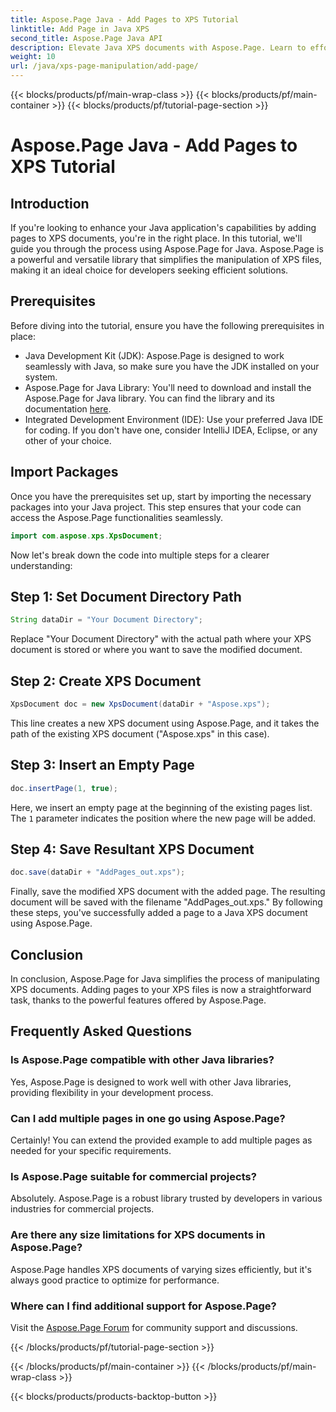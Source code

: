 ```yaml
---
title: Aspose.Page Java - Add Pages to XPS Tutorial
linktitle: Add Page in Java XPS
second_title: Aspose.Page Java API
description: Elevate Java XPS documents with Aspose.Page. Learn to effortlessly add pages for enhanced application functionality. Dive into the tutorial now!
weight: 10
url: /java/xps-page-manipulation/add-page/
---
```


{{< blocks/products/pf/main-wrap-class >}}
{{< blocks/products/pf/main-container >}}
{{< blocks/products/pf/tutorial-page-section >}}

# Aspose.Page Java - Add Pages to XPS Tutorial

## Introduction
If you're looking to enhance your Java application's capabilities by adding pages to XPS documents, you're in the right place. In this tutorial, we'll guide you through the process using Aspose.Page for Java. Aspose.Page is a powerful and versatile library that simplifies the manipulation of XPS files, making it an ideal choice for developers seeking efficient solutions.
## Prerequisites
Before diving into the tutorial, ensure you have the following prerequisites in place:
- Java Development Kit (JDK): Aspose.Page is designed to work seamlessly with Java, so make sure you have the JDK installed on your system.
- Aspose.Page for Java Library: You'll need to download and install the Aspose.Page for Java library. You can find the library and its documentation [here](https://reference.aspose.com/page/java/).
- Integrated Development Environment (IDE): Use your preferred Java IDE for coding. If you don't have one, consider IntelliJ IDEA, Eclipse, or any other of your choice.
## Import Packages
Once you have the prerequisites set up, start by importing the necessary packages into your Java project. This step ensures that your code can access the Aspose.Page functionalities seamlessly.
```java
import com.aspose.xps.XpsDocument;
```
Now let's break down the code into multiple steps for a clearer understanding:
## Step 1: Set Document Directory Path
```java
String dataDir = "Your Document Directory";
```
Replace "Your Document Directory" with the actual path where your XPS document is stored or where you want to save the modified document.
## Step 2: Create XPS Document
```java
XpsDocument doc = new XpsDocument(dataDir + "Aspose.xps");
```
This line creates a new XPS document using Aspose.Page, and it takes the path of the existing XPS document ("Aspose.xps" in this case).
## Step 3: Insert an Empty Page
```java
doc.insertPage(1, true);
```
Here, we insert an empty page at the beginning of the existing pages list. The `1` parameter indicates the position where the new page will be added.
## Step 4: Save Resultant XPS Document
```java
doc.save(dataDir + "AddPages_out.xps");
```
Finally, save the modified XPS document with the added page. The resulting document will be saved with the filename "AddPages_out.xps."
By following these steps, you've successfully added a page to a Java XPS document using Aspose.Page.
## Conclusion
In conclusion, Aspose.Page for Java simplifies the process of manipulating XPS documents. Adding pages to your XPS files is now a straightforward task, thanks to the powerful features offered by Aspose.Page.
## Frequently Asked Questions
### Is Aspose.Page compatible with other Java libraries?
Yes, Aspose.Page is designed to work well with other Java libraries, providing flexibility in your development process.
### Can I add multiple pages in one go using Aspose.Page?
Certainly! You can extend the provided example to add multiple pages as needed for your specific requirements.
### Is Aspose.Page suitable for commercial projects?
Absolutely. Aspose.Page is a robust library trusted by developers in various industries for commercial projects.
### Are there any size limitations for XPS documents in Aspose.Page?
Aspose.Page handles XPS documents of varying sizes efficiently, but it's always good practice to optimize for performance.
### Where can I find additional support for Aspose.Page?
Visit the [Aspose.Page Forum](https://forum.aspose.com/c/page/39) for community support and discussions.

{{< /blocks/products/pf/tutorial-page-section >}}

{{< /blocks/products/pf/main-container >}}
{{< /blocks/products/pf/main-wrap-class >}}

{{< blocks/products/products-backtop-button >}}
